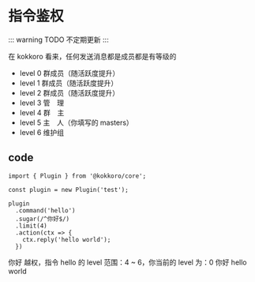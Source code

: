 # 指令鉴权

::: warning TODO
不定期更新
:::

在 kokkoro 看来，任何发送消息都是成员都是有等级的

- level 0 群成员（随活跃度提升）
- level 1 群成员（随活跃度提升）
- level 2 群成员（随活跃度提升）
- level 3 管　理
- level 4 群　主
- level 5 主　人（你填写的 masters）
- level 6 维护组

## code

```typescript{8}
import { Plugin } from '@kokkoro/core';

const plugin = new Plugin('test');

plugin
  .command('hello')
  .sugar(/^你好$/)
  .limit(4)
  .action(ctx => {
    ctx.reply('hello world');
  })
```

<ChatPanel>
  <ChatMessage :id="437402067" nickname="友人A">你好</ChatMessage>
  <ChatMessage :id="709289491" nickname="kokkoro">越权，指令 hello 的 level 范围：4 ~ 6，你当前的 level 为：0</ChatMessage>
  <ChatMessage :id="2225151531" nickname="Yuki">你好</ChatMessage>
  <ChatMessage :id="709289491" nickname="kokkoro">hello world</ChatMessage>
</ChatPanel>

